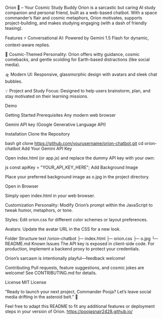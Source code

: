 Orion 🚀 – Your Cosmic Study Buddy
Orion is a sarcastic but caring AI study companion and personal friend, built as a web-based chatbot. With a space commander’s flair and cosmic metaphors, Orion motivates, supports project-building, and makes studying engaging (with a dash of friendly teasing).

Features
⚡ Conversational AI: Powered by Gemini 1.5 Flash for dynamic, context-aware replies.

🌌 Cosmic-Themed Personality: Orion offers witty guidance, cosmic comebacks, and gentle scolding for Earth-based distractions (like social media).

🛸 Modern UI: Responsive, glassmorphic design with avatars and sleek chat bubbles.

💡 Project and Study Focus: Designed to help users brainstorm, plan, and stay motivated on their learning missions.

Demo
<!-- Add a screenshot of your application in use -->
Getting Started
Prerequisites
Any modern web browser

Gemini API key (Google Generative Language API)

Installation
Clone the Repository

bash
git clone https://github.com/yourusername/orion-chatbot.git
cd orion-chatbot
Add Your Gemini API Key

Open index.html (or app.js) and replace the dummy API key with your own:

js
const apiKey = "YOUR_API_KEY_HERE";
Add Background Image

Place your preferred background image as o.jpg in the project directory.

Open in Browser

Simply open index.html in your web browser.

Customization
Personality: Modify Orion’s prompt within the JavaScript to tweak humor, metaphors, or tone.

Styles: Edit orion.css for different color schemes or layout preferences.

Avatars: Update the avatar URL in the CSS for a new look.

Folder Structure
text
/orion-chatbot
  ├─ index.html
  ├─ orion.css
  ├─ o.jpg
  └─ README.md
Known Issues
The API key is exposed in client-side code. For production, implement a backend proxy to protect your credentials.

Orion’s sarcasm is intentionally playful—feedback welcome!

Contributing
Pull requests, feature suggestions, and cosmic jokes are welcome! See CONTRIBUTING.md for details.

License
MIT License

“Ready to launch your next project, Commander Pooja? Let’s leave social media drifting in the asteroid belt.” 🚀

Feel free to adapt this README to fit any additional features or deployment steps in your version of Orion.
 
 https://poojasnair2428.github.io/
